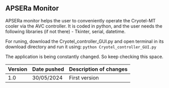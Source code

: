 ## APSERa Monitor

APSERa monitor helps the user to conveniently operate the Cryotel-MT cooler via the AVC controller. It is coded in python, and the user needs the following libraries (if not there) - Tkinter, serial, datetime. 
                                                                                                                                                                       
For runing, download the Cryotel_controller_GUI.py and open terminal in its download directory and run it using: 
``` python Cryotel_controller_GUI.py  ```  

The application is being constantly changed. So keep checking this space.

| Version | Date pushed | Description of changes |
| ------------- | ------------- | ------------- |
| 1.0  | 30/05/2024  | First version |
